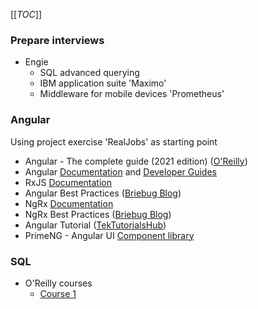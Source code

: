 [[_TOC_]]

### Prepare interviews

* Engie
  * SQL advanced querying
  * IBM application suite 'Maximo'
  * Middleware for mobile devices 'Prometheus'

### Angular

Using project exercise 'RealJobs' as starting point

* Angular - The complete guide (2021 edition) ([O'Reilly](https://learning.oreilly.com/videos/angular-the/9781788998437/))
* Angular [Documentation](https://angular.io/docs) and [Developer Guides](https://angular.io/guide/developer-guide-overview)
* RxJS [Documentation](https://rxjs.dev/guide/overview)
* Angular Best Practices ([Briebug Blog](https://blog.briebug.com/angular))
* NgRx [Documentation](https://blog.briebug.com/angular)
* NgRx Best Practices ([Briebug Blog](https://blog.briebug.com/blog/category/NgRx))
* Angular Tutorial ([TekTutorialsHub](https://www.tektutorialshub.com/angular-tutorial/))
* PrimeNG - Angular UI [Component library](https://www.primefaces.org/primeng/showcase/#/)

### SQL

* O'Reilly courses
  * [Course 1]()